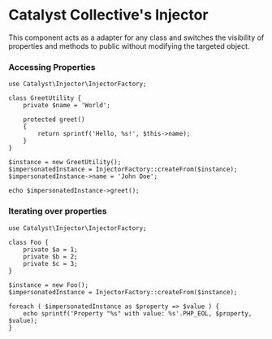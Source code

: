 # Catalyst Collective's Injector

This component acts as a adapter for any class and switches the visibility of properties and methods to public without
modifying the targeted object.

### Accessing Properties

```
use Catalyst\Injector\InjectorFactory;

class GreetUtility {
    private $name = 'World';
    
    protected greet()
    {
        return sprintf('Hello, %s!', $this->name);
    }
}

$instance = new GreetUtility();
$impersonatedInstance = InjectorFactory::createFrom($instance);
$impersonatedInstance->name = 'John Doe';

echo $impersonatedInstance->greet();
```

### Iterating over properties

```
use Catalyst\Injector\InjectorFactory;

class Foo {
    private $a = 1;
    private $b = 2;
    private $c = 3;
}

$instance = new Foo();
$impersonatedInstance = InjectorFactory::createFrom($instance);

foreach ( $impersonatedInstance as $property => $value ) {
    echo sprintf('Property "%s" with value: %s'.PHP_EOL, $property, $value);
}
```